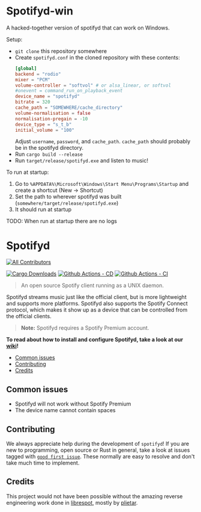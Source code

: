 # Spotifyd-win

A hacked-together version of spotifyd that can work on Windows.

Setup:

-   `git clone` this repository somewhere
-   Create `spotifyd.conf` in the cloned repository with these contents:
    ```toml
    [global]
    backend = "rodio"
    mixer = "PCM"
    volume-controller = "softvol" # or alsa_linear, or softvol
    #onevent = command_run_on_playback_event
    device_name = "spotifyd"
    bitrate = 320
    cache_path = "SOMEWHERE/cache_directory"
    volume-normalisation = false
    normalisation-pregain = -10
    device_type = "s_t_b"
    initial_volume = "100"
    ```
    Adjust `username`, `password`, and `cache_path`. `cache_path` should probably be in the spotifyd directory.
-   Run `cargo build --release`
-   Run `target/release/spotifyd.exe` and listen to music!

To run at startup:

1. Go to `%APPDATA%\Microsoft\Windows\Start Menu\Programs\Startup` and create a shortcut (New -> Shortcut)
2. Set the path to wherever spotifyd was built (`somewhere/target/release/spotifyd.exe`)
3. It should run at startup

TODO: When run at startup there are no logs

# Spotifyd <!-- omit in toc -->

<!-- ALL-CONTRIBUTORS-BADGE:START - Do not remove or modify this section -->

[![All Contributors](https://img.shields.io/badge/all_contributors-83-orange.svg?style=flat-square)](#contributors-)

<!-- ALL-CONTRIBUTORS-BADGE:END -->

[![Cargo Downloads](https://img.shields.io/crates/d/spotifyd)](https://crates.io/crates/spotifyd)
[![Github Actions - CD][cd-badge]][github-actions]
[![Github Actions - CI][ci-badge]][github-actions]

> An open source Spotify client running as a UNIX daemon.

Spotifyd streams music just like the official client, but is more lightweight and supports more platforms. Spotifyd also supports the Spotify Connect protocol, which makes it show up as a device that can be controlled from the official clients.

> **Note:** Spotifyd requires a Spotify Premium account.

**To read about how to install and configure Spotifyd, take a look at our [wiki][wiki]!**

-   [Common issues](#common-issues)
-   [Contributing](#contributing)
-   [Credits](#credits)

## Common issues

-   Spotifyd will not work without Spotify Premium
-   The device name cannot contain spaces

## Contributing

We always appreciate help during the development of `spotifyd`! If you are new to programming, open source or Rust in general, take a look at issues tagged with [`good first issue`][good-first-issues]. These normally are easy to resolve and don't take much time to implement.

## Credits

This project would not have been possible without the amazing reverse engineering work done in [librespot](https://github.com/librespot-org/librespot), mostly by [plietar](https://github.com/plietar).

<!-- This section contains all links used within the document. This prevents cluttering and makes reading the raw markdown a lot easier -->

[github-actions]: https://github.com/Spotifyd/spotifyd/actions
[good-first-issues]: https://github.com/Spotifyd/spotifyd/issues?q=is%3Aissue+is%3Aopen+label%3A%22good+first+issue%22
[cd-badge]: https://github.com/Spotifyd/spotifyd/workflows/Continuous%20Deployment/badge.svg
[ci-badge]: https://github.com/Spotifyd/spotifyd/workflows/Continuous%20Integration/badge.svg
[wiki]: https://spotifyd.github.io/spotifyd/
